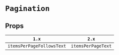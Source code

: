 # `Pagination`

## Props

| `1.x`                     | `2.x`              |
| ------------------------- | ------------------ |
| `itemsPerPageFollowsText` | `itemsPerPageText` |
